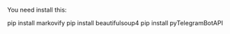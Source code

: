 You need install this:

pip install markovify
pip install beautifulsoup4
pip install pyTelegramBotAPI
